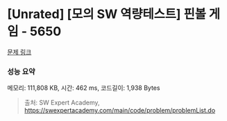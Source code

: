 # [Unrated] [모의 SW 역량테스트] 핀볼 게임 - 5650 

[문제 링크](https://swexpertacademy.com/main/code/problem/problemDetail.do?contestProbId=AWXRF8s6ezEDFAUo) 

### 성능 요약

메모리: 111,808 KB, 시간: 462 ms, 코드길이: 1,938 Bytes



> 출처: SW Expert Academy, https://swexpertacademy.com/main/code/problem/problemList.do